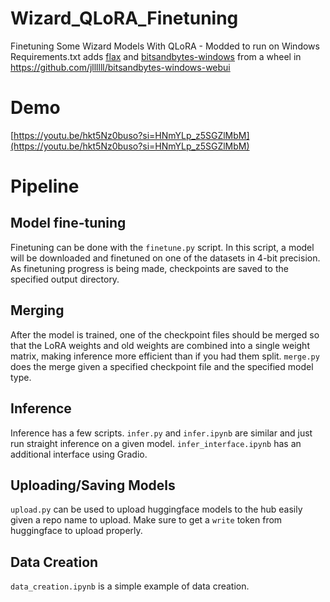 # Wizard_QLoRA_Finetuning
Finetuning Some Wizard Models With QLoRA - Modded to run on Windows
Requirements.txt adds [flax](https://github.com/google/flax) and [bitsandbytes-windows](https://github.com/jllllll/bitsandbytes-windows-webui) from a wheel in https://github.com/jllllll/bitsandbytes-windows-webui

# Demo
[https://youtu.be/hkt5Nz0buso?si=HNmYLp_z5SGZlMbM](https://youtu.be/hkt5Nz0buso?si=HNmYLp_z5SGZlMbM)

# Pipeline
## Model fine-tuning
Finetuning can be done with the `finetune.py` script. In this script, a model will be downloaded and finetuned on one of the datasets in 4-bit precision. 
As finetuning progress is being made, checkpoints are saved to the specified output directory.

## Merging
After the model is trained, one of the checkpoint files should be merged so that the LoRA weights and old weights are combined into a single weight matrix, 
making inference more efficient than if you had them split. `merge.py` does the merge given a specified checkpoint file and the specified model type.

## Inference
Inference has a few scripts. `infer.py` and `infer.ipynb` are similar and just run straight inference on a given model. 
`infer_interface.ipynb` has an additional interface using Gradio.

## Uploading/Saving Models
`upload.py` can be used to upload huggingface models to the hub easily given a repo name to upload. Make sure to get a `write` token from huggingface to upload properly.

## Data Creation
`data_creation.ipynb` is a simple example of data creation.
